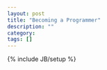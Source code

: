 ```yaml
---
layout: post
title: "Becoming a Programmer"
description: ""
category: 
tags: []
---
```

{% include JB/setup %}
